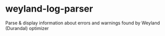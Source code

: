 # weyland-log-parser
Parse &amp; display information about errors and warnings found by Weyland (Durandal) optimizer
